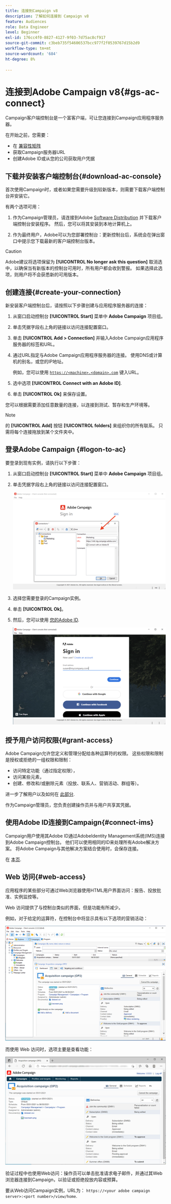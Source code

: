 ```yaml
---
title: 连接到Campaign v8
description: 了解如何连接到 Campaign v8
feature: Audiences
role: Data Engineer
level: Beginner
exl-id: 176cc4f0-8827-4127-9f03-7d75ac8cf917
source-git-commit: c3beb735f54606537bcc977f2f0539767d15b2d9
workflow-type: tm+mt
source-wordcount: '684'
ht-degree: 8%

---
```


# 连接到Adobe Campaign v8{#gs-ac-connect}

Campaign客户端控制台是一个富客户端，可让您连接到Campaign应用程序服务器。

在开始之前，您需要：

* 在 [兼容性矩阵](compatibility-matrix.md)
* 获取Campaign服务器URL
* 创建Adobe ID或从您的公司获取用户凭据

## 下载并安装客户端控制台{#download-ac-console}

首次使用Campaign时，或者如果您需要升级到较新版本，则需要下载客户端控制台并安装它。

有两个选项可用：

1. 作为Campaign管理员，请连接到Adobe [Software Distribution](https://experience.adobe.com/#/downloads/content/software-distribution/cn/campaign.html) 并下载客户端控制台安装程序。 然后，您可以将其安装到本地计算机上。

1. 作为最终用户，Adobe可以为您部署控制台：更新控制台后，系统会在弹出窗口中提示您下载最新的客户端控制台版本。

>[!CAUTION]
>
>Adobe建议将选项保留为 **[!UICONTROL No longer ask this question]** 取消选中，以确保当有新版本的控制台可用时，所有用户都会收到警报。  如果选择此选项，则用户将不会获悉新的可用版本。

## 创建连接{#create-your-connection}

新安装客户端控制台后，请按照以下步骤创建与应用程序服务器的连接：

1. 从窗口启动控制台 **[!UICONTROL Start]** 菜单中 **Adobe Campaign** 项目组。

1. 单击凭据字段右上角的链接以访问连接配置窗口。

1. 单击 **[!UICONTROL Add > Connection]** 并输入Adobe Campaign应用程序服务器的标签和URL。

1. 通过URL指定与Adobe Campaign应用程序服务器的连接。 使用DNS或计算机的别名，或您的IP地址。

   例如，您可以使用 [`https://<machine>.<domain>.com`](https://myserver.adobe.com) 键入URL。

1. 选中选项 **[!UICONTROL Connect with an Adobe ID]**.

1. 单击 **[!UICONTROL Ok]** 来保存设置。

您可以根据需要添加任意数量的连接，以连接到测试、暂存和生产环境等。

>[!NOTE]
>
>的 **[!UICONTROL Add]** 按钮 **[!UICONTROL folders]** 来组织你的所有联系。 只需将每个连接拖放到某个文件夹中。

## 登录Adobe Campaign {#logon-to-ac}

要登录到现有实例，请执行以下步骤：

1. 从窗口启动控制台 **[!UICONTROL Start]** 菜单中 **Adobe Campaign** 项目组。

1. 单击凭据字段右上角的链接以访问连接配置窗口。

   ![](assets/connectToCampaign.png)

1. 选择您需要登录的Campaign实例。

1. 单击 **[!UICONTROL Ok]**。

1. 然后，您可以使用 [您的Adobe ID](#connect-ims).

   ![](assets/adobeID.png)

## 授予用户访问权限{#grant-access}

Adobe Campaign允许您定义和管理分配给各种运算符的权限。 这些权限和限制是授权或拒绝的一组权限和限制：

* 访问特定功能（通过指定权限），
* 访问某些元素，
* 创建、修改和/或删除元素（投放、联系人、营销活动、群组等）。

进一步了解用户以及如何在 [此部分](permissions.md).

作为Campaign管理员，您负责创建操作员并与用户共享其凭据。

## 使用Adobe ID连接到Campaign{#connect-ims}

Campaign用户使用其Adobe ID通过AdobeIdentity Management系统(IMS)连接到Adobe Campaign控制台。 他们可以使用相同的ID来处理所有Adobe解决方案。 将Adobe Campaign与其他解决方案结合使用时，会保存连接。

在 [本页](https://helpx.adobe.com/enterprise/using/identity.html).

## Web 访问{#web-access}

应用程序的某些部分可通过Web浏览器使用HTML用户界面访问：报告、投放批准、实例监控等。

Web 访问提供了与控制台类似的界面，但是功能有所减少。

例如，对于给定的运算符，在控制台中将显示具有以下选项的营销活动：

![](assets/campaign-from-console.png)

而使用 Web 访问时，选项主要是查看功能：

![](assets/campaign-from-web.png)

验证过程中也使用Web访问：操作员可以单击批准请求电子邮件，并通过其Web浏览器连接到Campaign，以验证或拒绝投放内容或预算。

要从Web访问Campaign实例，URL为：  `https://<your adobe campaign server>:<port number>/view/home`.
